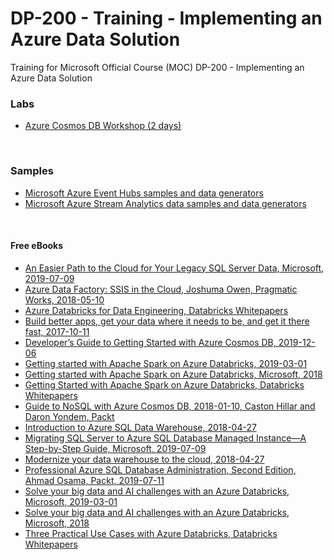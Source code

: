 # DP-200 - Training - Implementing an Azure Data Solution
Training for Microsoft Official Course (MOC) DP-200 - Implementing an Azure Data Solution


### Labs
* [Azure Cosmos DB Workshop (2 days)](https://cosmosdb.github.io/labs/)


<br>


### Samples
 * [Microsoft Azure Event Hubs samples and data generators](https://github.com/Azure/azure-event-hubs/tree/master/samples)
 * [Microsoft Azure Stream Analytics data samples and data generators](https://github.com/Azure/azure-stream-analytics)


<br>


#### Free eBooks

* [An Easier Path to the Cloud for Your Legacy SQL Server Data, Microsoft, 2019-07-09](https://azure.microsoft.com/en-us/resources/easier-path-to-cloud-for-legacy-sql-server/)
* [Azure Data Factory: SSIS in the Cloud, Joshuma Owen, Pragmatic Works, 2018-05-10](https://azure.microsoft.com/en-us/resources/azure-data-factory-ssis-in-the-cloud/)
* [Azure Databricks for Data Engineering, Databricks Whitepapers](https://pages.databricks.com/AzureDatabricks-DE.html)
* [Build better apps, get your data where it needs to be, and get it there fast, 2017-10-11](https://azure.microsoft.com/en-us/resources/cosmosdb-modern-apps-big-data-global-scale/)
* [Developer’s Guide to Getting Started with Azure Cosmos DB, 2019-12-06](https://azure.microsoft.com/en-us/resources/developer-s-guide-to-getting-started-with-azure-cosmos-db/)
* [Getting started with Apache Spark on Azure Databricks, 2019-03-01](https://azure.microsoft.com/en-us/resources/getting-started-with-apache-spark-on-azure-databricks/)
* [Getting started with Apache Spark on Azure Databricks, Microsoft, 2018](https://info.microsoft.com/ww-landing-getting-started-with-apache-spark-on-azure-databricks-ebook.html)
* [Getting Started with Apache Spark on Azure Databricks, Databricks Whitepapers](https://pages.databricks.com/GettingStartedSpark-AzureDatabricks.html)
* [Guide to NoSQL with Azure Cosmos DB, 2018-01-10, Caston Hillar and Daron Yondem, Packt](https://azure.microsoft.com/en-us/resources/guide-to-nosql-with-azure-cosmos-db/)
* [Introduction to Azure SQL Data Warehouse, 2018-04-27](https://azure.microsoft.com/en-us/resources/introduction-to-azure-sql-data-warehouse/)
* [Migrating SQL Server to Azure SQL Database Managed Instance—A Step-by-Step Guide, Microsoft, 2019-07-09](https://azure.microsoft.com/en-us/resources/migrating-sql-server-to-azure-sql-managed-instance-step-by-step/)
* [Modernize your data warehouse to the cloud, 2018-04-27](https://azure.microsoft.com/en-us/resources/modernize-your-data-warehouse-to-the-cloud/)
* [Professional Azure SQL Database Administration, Second Edition, Ahmad Osama, Packt, 2019-07-11](https://azure.microsoft.com/en-us/resources/professional-azure-sql-database-administration/)
* [Solve your big data and AI challenges with an Azure Databricks, Microsoft, 2019-03-01](https://azure.microsoft.com/en-us/resources/solve-your-big-data-and-ai-challenges-with-an-azure-databricks/)
* [Solve your big data and AI challenges with an Azure Databricks, Microsoft, 2018](https://info.microsoft.com/ww-landing-databricks-use-case-ebook.html)
* [Three Practical Use Cases with Azure Databricks, Databricks Whitepapers](https://pages.databricks.com/3UseCases-AzureDatabricks.html)
